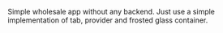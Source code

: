 Simple wholesale app without any backend. Just use a simple implementation of tab, provider and frosted glass container.
